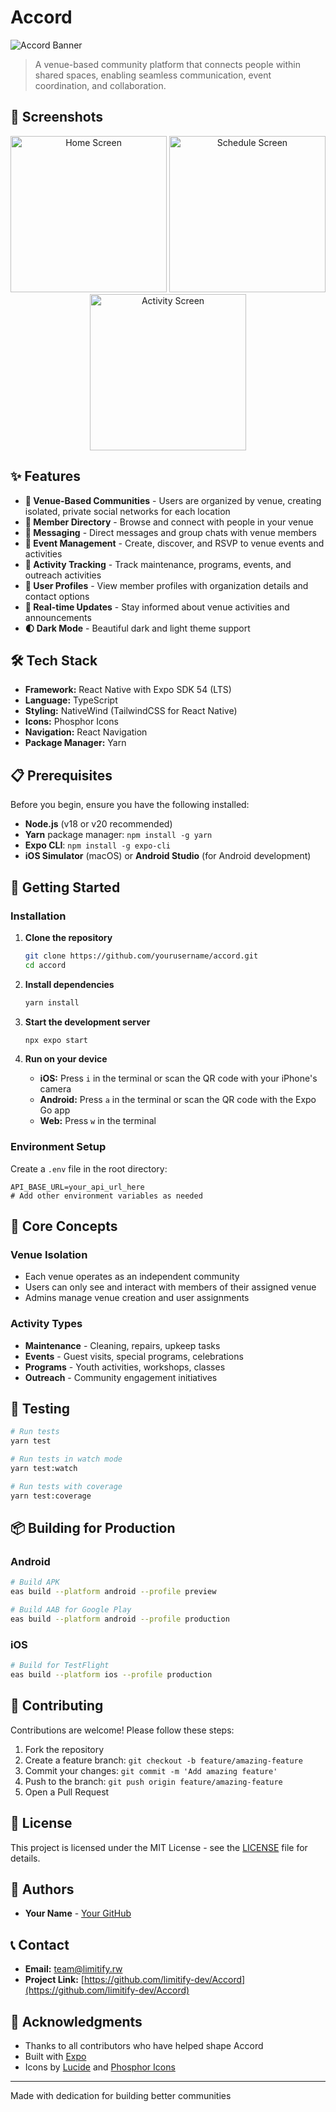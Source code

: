 # Accord

<!-- Banner placeholder - Replace with your app banner image -->

![Accord Banner](./assets/screenshots/Banner.png)

> A venue-based community platform that connects people within shared spaces, enabling seamless communication, event coordination, and collaboration.

## 📱 Screenshots

<!-- Add your app screenshots here -->
<p align="center">
  <img src="./assets/screenshots/screen.png" alt="Home Screen" width="250"/>
  <img src="./assets/screenshots/screen2.png" alt="Schedule Screen" width="250"/>
  <img src="./assets/screenshots/screen3.png" alt="Activity Screen" width="250"/>
</p>

## ✨ Features

- **🏢 Venue-Based Communities** - Users are organized by venue, creating isolated, private social networks for each location
- **👥 Member Directory** - Browse and connect with people in your venue
- **💬 Messaging** - Direct messages and group chats with venue members
- **📅 Event Management** - Create, discover, and RSVP to venue events and activities
- **🎯 Activity Tracking** - Track maintenance, programs, events, and outreach activities
- **👤 User Profiles** - View member profiles with organization details and contact options
- **🔔 Real-time Updates** - Stay informed about venue activities and announcements
- **🌓 Dark Mode** - Beautiful dark and light theme support

## 🛠️ Tech Stack

- **Framework:** React Native with Expo SDK 54 (LTS)
- **Language:** TypeScript
- **Styling:** NativeWind (TailwindCSS for React Native)
- **Icons:** Phosphor Icons
- **Navigation:** React Navigation
- **Package Manager:** Yarn

## 📋 Prerequisites

Before you begin, ensure you have the following installed:

- **Node.js** (v18 or v20 recommended)
- **Yarn** package manager: `npm install -g yarn`
- **Expo CLI**: `npm install -g expo-cli`
- **iOS Simulator** (macOS) or **Android Studio** (for Android development)

## 🚀 Getting Started

### Installation

1. **Clone the repository**

   ```bash
   git clone https://github.com/yourusername/accord.git
   cd accord
   ```

2. **Install dependencies**

   ```bash
   yarn install
   ```

3. **Start the development server**

   ```bash
   npx expo start
   ```

4. **Run on your device**
   - **iOS:** Press `i` in the terminal or scan the QR code with your iPhone's camera
   - **Android:** Press `a` in the terminal or scan the QR code with the Expo Go app
   - **Web:** Press `w` in the terminal

### Environment Setup

Create a `.env` file in the root directory:

```env
API_BASE_URL=your_api_url_here
# Add other environment variables as needed
```

## 🎯 Core Concepts

### Venue Isolation

- Each venue operates as an independent community
- Users can only see and interact with members of their assigned venue
- Admins manage venue creation and user assignments

### Activity Types

- **Maintenance** - Cleaning, repairs, upkeep tasks
- **Events** - Guest visits, special programs, celebrations
- **Programs** - Youth activities, workshops, classes
- **Outreach** - Community engagement initiatives

## 🧪 Testing

```bash
# Run tests
yarn test

# Run tests in watch mode
yarn test:watch

# Run tests with coverage
yarn test:coverage
```

## 📦 Building for Production

### Android

```bash
# Build APK
eas build --platform android --profile preview

# Build AAB for Google Play
eas build --platform android --profile production
```

### iOS

```bash
# Build for TestFlight
eas build --platform ios --profile production
```

## 🤝 Contributing

Contributions are welcome! Please follow these steps:

1. Fork the repository
2. Create a feature branch: `git checkout -b feature/amazing-feature`
3. Commit your changes: `git commit -m 'Add amazing feature'`
4. Push to the branch: `git push origin feature/amazing-feature`
5. Open a Pull Request

## 📄 License

This project is licensed under the MIT License - see the [LICENSE](LICENSE) file for details.

## 👥 Authors

- **Your Name** - [Your GitHub](https://github.com/limitify-dev)

## 📞 Contact

- **Email:** team@limitify.rw
- **Project Link:** [https://github.com/limitify-dev/Accord](https://github.com/limitify-dev/Accord)

## 🙏 Acknowledgments

- Thanks to all contributors who have helped shape Accord
- Built with [Expo](https://expo.dev/)
- Icons by [Lucide](https://lucide.dev/) and [Phosphor Icons](https://phosphoricons.com/)

---

Made with dedication for building better communities
